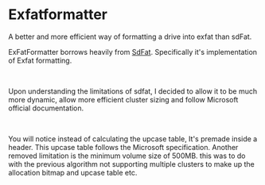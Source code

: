 # Exfatformatter
A better and more efficient way of formatting a drive into exfat than sdFat.

ExFatFormatter borrows heavily from [SdFat](https://github.com/greiman/SdFat/blob/master/src/ExFatLib/ExFatFormatter.cpp). 
Specifically it's implementation of Exfat formatting.

<br>

Upon understanding the limitations of sdfat, I decided to allow it to be much more dynamic, allow more efficient cluster sizing 
and follow Microsoft official documentation. 

<br>

You will notice instead of calculating the upcase table, It's premade inside a header. This upcase table follows the Microsoft specification.
Another removed limitation is the minimum volume size of 500MB. this was to do with the previous algorithm not supporting multiple clusters to 
make up the allocation bitmap and upcase table etc.
